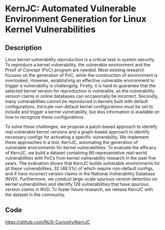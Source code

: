 # KernJC: Automated Vulnerable Environment Generation for Linux Kernel Vulnerabilities

## Description
Linux kernel vulnerability reproduction is a critical task in system security. To reproduce a kernel vulnerability, the vulnerable environment and the Proof of Concept (PoC) program are needed. Most existing research focuses on the generation of PoC, while the construction of environment is overlooked. However, establishing an effective vulnerable environment to trigger a vulnerability is challenging. Firstly, it is hard to guarantee that the selected kernel version for reproduction is vulnerable, as the vulnerability version claims in online databases can occasionally be incorrect. Secondly, many vulnerabilities cannot be reproduced in kernels built with default configurations. Intricate non-default kernel configurations must be set to include and trigger a kernel vulnerability, but less information is available on how to recognize these configurations.

To solve these challenges, we propose a patch-based approach to identify real vulnerable kernel versions and a graph-based approach to identify necessary configs for activating a specific vulnerability. We implement these approaches in a tool, KernJC, automating the generation of vulnerable environments for kernel vulnerabilities. To evaluate the efficacy of KernJC, we build a dataset containing 66 representative real-world vulnerabilities with PoCs from kernel vulnerability research in the past five years. The evaluation shows that KernJC builds vulnerable environments for all these vulnerabilities, 32 (48.5%) of which require non-default configs, and 4 have incorrect version claims in the National Vulnerability Database (NVD). Furthermore, we conduct large-scale spurious version detection on kernel vulnerabilities and identify 128 vulnerabilities that have spurious version claims in NVD. To foster future research, we release KernJC with the dataset in the community.

## Code
https://github.com/NUS-Curiosity/KernJC
